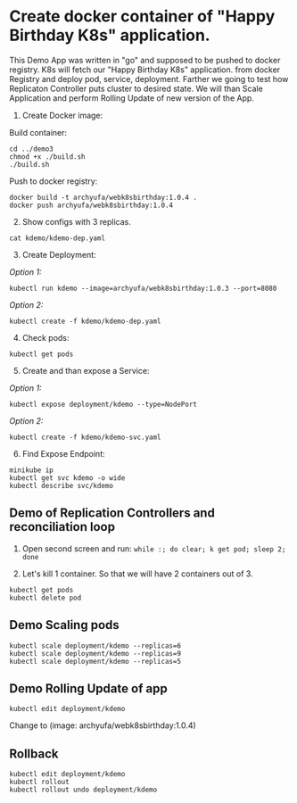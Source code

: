 # Create docker container of "Happy Birthday K8s" application.
This Demo App was written in "go" and supposed to be pushed to docker registry.
K8s will fetch our "Happy Birthday K8s" application. from docker Registry
and deploy pod, service, deployment. Farther we going to test how Replicaton
Controller puts cluster to desired state. We will than Scale Application and
perform Rolling Update of new version of the App.

1. Create Docker image:

 Build container:

```
cd ../demo3
chmod +x ./build.sh
./build.sh
```

 Push to docker registry:

```
docker build -t archyufa/webk8sbirthday:1.0.4 .
docker push archyufa/webk8sbirthday:1.0.4
```

2. Show configs with 3 replicas.

 `cat kdemo/kdemo-dep.yaml`

3. Create Deployment:

 *Option 1:*

 `kubectl run kdemo --image=archyufa/webk8sbirthday:1.0.3 --port=8080`

 *Option 2:*

 `kubectl create -f kdemo/kdemo-dep.yaml`

4. Check pods:

 `kubectl get pods`

5. Create and than expose a Service:

 *Option 1:*

 `kubectl expose deployment/kdemo --type=NodePort`

 *Option 2:*

 `kubectl create -f kdemo/kdemo-svc.yaml`

6. Find Expose Endpoint:

```
minikube ip
kubectl get svc kdemo -o wide
kubectl describe svc/kdemo
```

## Demo of Replication Controllers and reconciliation loop

1. Open second screen and run:
`while :; do clear; k get pod; sleep 2; done`

2. Let's kill 1 container. So that we will have 2 containers out of 3.

```
kubectl get pods
kubectl delete pod
```

## Demo Scaling pods

```
kubectl scale deployment/kdemo --replicas=6
kubectl scale deployment/kdemo --replicas=9
kubectl scale deployment/kdemo --replicas=5
```

## Demo Rolling Update of app

`kubectl edit deployment/kdemo`

Change to (image: archyufa/webk8sbirthday:1.0.4)

## Rollback

```
kubectl edit deployment/kdemo
kubectl rollout
kubectl rollout undo deployment/kdemo
```
